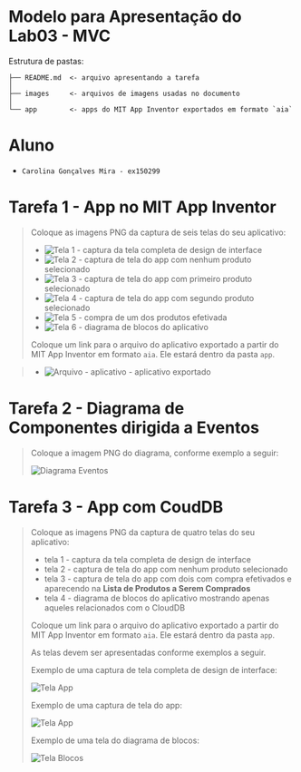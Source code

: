 # Modelo para Apresentação do Lab03 - MVC

Estrutura de pastas:

~~~
├── README.md  <- arquivo apresentando a tarefa
│
├── images     <- arquivos de imagens usadas no documento
│
└── app        <- apps do MIT App Inventor exportados em formato `aia`
~~~

# Aluno
* `Carolina Gonçalves Mira - ex150299`

# Tarefa 1 - App no MIT App Inventor

> Coloque as imagens PNG da captura de seis telas do seu aplicativo:
> * ![Tela 1](images/design-interface.png) - captura da tela completa de design de interface
> * ![Tela 2](images/zero-produto.png) - captura de tela do app com nenhum produto selecionado
> * ![Tela 3](images/um-produto.png) - captura de tela do app com primeiro produto selecionado
> * ![Tela 4](images/dois-produtos.png) - captura de tela do app com segundo produto selecionado
> * ![Tela 5](images/tela-compra.png) - compra de um dos produtos efetivada
> * ![Tela 6](images/diagrama-blocos.png) - diagrama de blocos do aplicativo
>
> Coloque um link para o arquivo do aplicativo exportado a partir do MIT App Inventor em formato `aia`. Ele estará dentro da pasta `app`.

> * ![Arquivo - aplicativo](app/Tarefa1.aia) - aplicativo exportado

# Tarefa 2 - Diagrama de Componentes dirigida a Eventos

> Coloque a imagem PNG do diagrama, conforme exemplo a seguir:
>
> ![Diagrama Eventos](images/mit-app-inventor-events.png)

# Tarefa 3 - App com CoudDB

> Coloque as imagens PNG da captura de quatro telas do seu aplicativo:
> * tela 1 - captura da tela completa de design de interface
> * tela 2 - captura de tela do app com nenhum produto selecionado
> * tela 3 - captura de tela do app com dois com compra efetivados e aparecendo na **Lista de Produtos a Serem Comprados**
> * tela 4 - diagrama de blocos do aplicativo mostrando apenas aqueles relacionados com o CloudDB
>
> Coloque um link para o arquivo do aplicativo exportado a partir do MIT App Inventor em formato `aia`. Ele estará dentro da pasta `app`.
>
> As telas devem ser apresentadas conforme exemplos a seguir.
>
> Exemplo de uma captura de tela completa de design de interface:
>
> ![Tela App](images/design.png)
>
> Exemplo de uma captura de tela do app:
>
> ![Tela App](images/aplicativo.png)
>
> Exemplo de uma tela do diagrama de blocos:
>
> ![Tela Blocos](images/blocks.png)
